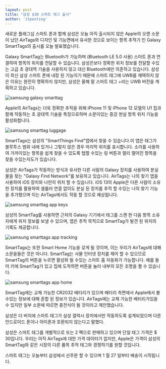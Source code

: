 ```yaml
---
layout: post
title: "삼성 $30 스마트 태그 출시"
author: 'itposting'
---
```



새로운 플래그십 스마트 폰과 함께 삼성은 오늘 아직 출시되지 않은 Apple의 오랜 소문이 났던 AirTags와 디자인 및 기능면에서 유사한 것으로 보이는 항목 추적기 인 Galaxy SmartTags의 출시를 오늘 발표했습니다.

Galaxy SmartTag는 Bluetooth가 가능하며 (Bluetooth LE 5.0 사용) 스마트 폰과 연결하여 항목의 위치를 전달할 수 있습니다.
 삼성은보다 정확한 위치 정보를 전달할 수있는 고급 초 광대역 기술을 사용하지 않고 대신 Bluetooth에만 의존하고 있습니다.
 삼성이 최신 삼성 스마트 폰에 내장 된 기능이기 때문에 스마트 태그에 UWB를 채택하지 않은 이유는 완전히 명확하지 않지만, 삼성은 올해 말 스마트 태그 +라는 UWB 버전을 계획하고 있습니다.

![samsung galaxy smarttag](https://images.macrumors.com/t/7hoarYq5P3lTAR_aScW6qdKVUFY=/2500x0/filters:no_upscale():quality(90)/article-new/2021/01/samsung-galaxy-smarttag.jpg)

Apple의 ‌AirTags‌는 더욱 정확한 추적을 위해 iPhone 11 및 iPhone 12 모델의 U1 칩과 함께 작동하는 초 광대역 기술을 특징으로하며 소문이있는 증강 현실 항목 위치 기능을 활성화합니다.

![samsung smarttag luggage](https://images.macrumors.com/t/lwi-qPrdj4ZfaSDk2AuoMMNuh0g=/2500x0/filters:no_upscale():quality(90)/article-new/2021/01/samsung-smarttag-luggage.jpg)

SmartTags는 삼성의 "SmartThings Find"앱에서 찾을 수 있습니다.이 앱은 태그가 블루투스 범위 내에 있거나 그렇지 않은 경우 마지막 위치를 표시합니다.
 소리를 사용하여 가까이있는 항목을 쉽게 찾을 수 있도록 탭할 수있는 링 버튼과 멀리 떨어진 항목을 찾을 수있는지도가 있습니다.

삼성은 ‌AirTags‌가 작동하는 방식과 유사한 다른 사람의 Galaxy 장치를 사용하여 분실물을 찾는 "Galaxy Find Network"를 보유하고 있습니다.
 ‌AirTags‌는 나의 찾기 앱을 사용하여 iOS 장치와 나란히 위치 할 수 있습니다.
 iOS 13의 Apple은 다른 사람이 소유 한 장치를 활용하여 셀룰러 연결 없이도 분실 된 장치를 추적 할 수있는 나의 찾기 기능을 추가했으며 이는 ‌AirTags‌에서도 작동 할 것으로 예상됩니다.

![samsung smarttag app keys](https://images.macrumors.com/t/TTEMJ4Y-Ybf6WYK8zs5NKenP5z4=/2500x0/filters:no_upscale():quality(90)/article-new/2021/01/samsung-smarttag-app-keys.jpg)

삼성의 SmartTag를 사용하면 근처의 Galaxy 기기에서 태그를 스캔 한 다음 항목 소유자에게 위치 정보를 보낼 수 있으며, 앱은 추적 목적으로 SmartTag가 발견 된 위치의 기록도 제공합니다.

![samsung smarttags app tracking](https://images.macrumors.com/t/Zv6ema3Fr8BFOoHV6VkiA7zCBeo=/2500x0/filters:no_upscale():quality(90)/article-new/2021/01/samsung-smarttags-app-tracking.jpg)

SmartTags는 또한 Smart Home 기능을 갖게 될 것이며, 이는 우리가 ‌AirTags에 대해 소문을들은 것은 아니다.
 SmartTag는 사물 인터넷 장치를 제어 할 수 있으므로 SmartTag의 버튼을 누르면 활성화 될 수있는 스마트 홈 자동화가 가능합니다.
 예를 들어 키에 SmartTag가 있고 집에 도착하면 버튼을 눌러 내부의 모든 조명을 켤 수 있습니다.

![samsung smarttags app home](https://images.macrumors.com/t/GPjZfGO86fyhYIQmUpvjzTYWWnY=/2500x0/filters:no_upscale():quality(90)/article-new/2021/01/samsung-smarttags-app-home.jpg)

SmartTag에는 교체 가능한 CR2032 배터리가 있으며 배터리 측면에서 Apple에서 볼 수있는 정보에 대해 혼합 된 정보가 있습니다.
 ‌AirTags‌에는 교체 가능한 배터리가있을 수 있지만 일부 소문에 따르면 충전식이 될 것이라고 제안했습니다.

삼성은 더 버지에 스마트 태그가 삼성 갤럭시 장치에서만 작동하도록 설계되었으며 다른 안드로이드 폰이나 아이폰과 호환되지 않는다고 말했다.

삼성은 스마트 태그를 개별적으로 또는 2 팩으로 판매하고 있으며 단일 태그 가격은 $ 30입니다.
 우리는 아직 ‌AirTags에 대한 가격 데이터가 없지만, Apple은 가격이 삼성의 SmartTag와 같은 시장의 다른 품목 추적 태그와 경쟁하기를 원할 것입니다.

스마트 태그는 오늘부터 삼성에서 선주문 할 수 있으며 1 월 27 일부터 배송이 시작됩니다.